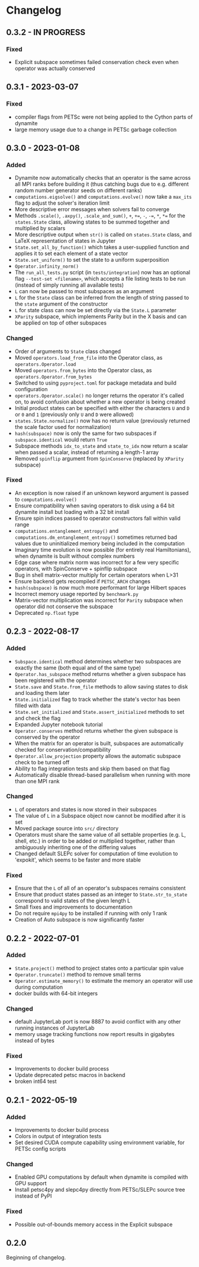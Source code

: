 
# Changelog

## 0.3.2 - IN PROGRESS

### Fixed
 - Explicit subspace sometimes failed conservation check even when operator was actually conserved

## 0.3.1 - 2023-03-07

### Fixed
 - compiler flags from PETSc were not being applied to the Cython parts of dynamite
 - large memory usage due to a change in PETSc garbage collection

## 0.3.0 - 2023-01-08

### Added
 - Dynamite now automatically checks that an operator is the same across all MPI ranks before building it (thus catching bugs due to e.g. different random number generator seeds on different ranks)
 - `computations.eigsolve()` and `computations.evolve()` now take a `max_its` flag to adjust the solver's iteration limit
 - More descriptive error messages when solvers fail to converge
 - Methods `.scale()`, `.axpy()`, `.scale_and_sum()`, `+`, `+=`, `-`, `-=`, `*`, `*=` for the `states.State` class, allowing states to be summed together and multiplied by scalars
 - More descriptive output when `str()` is called on `states.State` class, and LaTeX representation of states in Jupyter
 - `State.set_all_by_function()` which takes a user-supplied function and applies it to set each element of a state vector
 - `State.set_uniform()` to set the state to a uniform superposition
 - `Operator.infinity_norm()`
 - The `run_all_tests.py` script (in `tests/integration`) now has an optional flag `--test-set <filename>`, which accepts a file listing tests to be run (instead of simply running all available tests)
 - `L` can now be passed to most subspaces as an argument
 - `L` for the `State` class can be inferred from the length of string passed to the `state` argument of the constructor
 - `L` for state class can now be set directly via the `State.L` parameter
 - `XParity` subspace, which implements Parity but in the X basis and can be applied on top of other subspaces

### Changed
 - Order of arguments to `State` class changed
 - Moved `operators.load_from_file` into the Operator class, as `operators.Operator.load`
 - Moved `operators.from_bytes` into the Operator class, as `operators.Operator.from_bytes`
 - Switched to using `pyproject.toml` for package metadata and build configuration
 - `operators.Operator.scale()` no longer returns the operator it's called on, to avoid confusion about whether a new operator is being created
 - Initial product states can be specified with either the characters `U` and `D` or `0` and `1` (previously only `U` and `D` were allowed)
 - `states.State.normalize()` now has no return value (previously returned the scale factor used for normalization)
 - `hash(subspace)` now is only the same for two subspaces if `subspace.identical` would return `True`
 - Subspace methods `idx_to_state` and `state_to_idx` now return a scalar when passed a scalar, instead of returning a length-1 array
 - Removed `spinflip` argument from `SpinConserve` (replaced by `XParity` subspace)

### Fixed
 - An exception is now raised if an unknown keyword argument is passed to `computations.evolve()`
 - Ensure compatibility when saving operators to disk using a 64 bit dynamite install but loading with a 32 bit install
 - Ensure spin indices passed to operator constructors fall within valid range
 - `computations.entanglement_entropy()` and `computations.dm_entanglement_entropy()` sometimes returned bad values due to uninitialized memory being included in the computation
 - Imaginary time evolution is now possible (for entirely real Hamiltonians), when dynamite is built without complex numbers
 - Edge case where matrix norm was incorrect for a few very specific operators, with SpinConserve + spinflip subspace
 - Bug in shell matrix-vector multiply for certain operators when L>31
 - Ensure backend gets recompiled if `PETSC_ARCH` changes
 - `hash(subspace)` is now much more performant for large Hilbert spaces
 - Incorrect memory usage reported by `benchmark.py`
 - Matrix-vector multiplication was incorrect for `Parity` subspace when operator did not conserve the subspace
 - Deprecated `np.float` type

## 0.2.3 - 2022-08-17

### Added
 - `Subspace.identical` method determines whether two subspaces are exactly the same (both equal and of the same type)
 - `Operator.has_subspace` method returns whether a given subspace has been registered with the operator
 - `State.save` and `State.from_file` methods to allow saving states to disk and loading them later
 - `State.initialized` flag to track whether the state's vector has been filled with data
 - `State.set_initialized` and `State.assert_initialized` methods to set and check the flag
 - Expanded Jupyter notebook tutorial
 - `Operator.conserves` method returns whether the given subspace is conserved by the operator
 - When the matrix for an operator is built, subspaces are automatically checked for conservation/compatibility
 - `Operator.allow_projection` property allows the automatic subspace check to be turned off
 - Ability to flag integration tests and skip them based on that flag
 - Automatically disable thread-based parallelism when running with more than one MPI rank

### Changed
 - `L` of operators and states is now stored in their subspaces
 - The value of `L` in a Subspace object now cannot be modified after it is set
 - Moved package source into `src/` directory
 - Operators must share the same value of all settable properties (e.g. L, shell, etc.) in order to be added or multiplied together, rather than ambiguously inheriting one of the differing values
 - Changed default SLEPc solver for computation of time evolution to 'expokit', which seems to be faster and more stable

### Fixed
 - Ensure that the `L` of all of an operator's subspaces remains consistent
 - Ensure that product states passed as an integer to `State.str_to_state` correspond to valid states of the given length L
 - Small fixes and improvements to documentation
 - Do not require `mpi4py` to be installed if running with only 1 rank
 - Creation of Auto subspace is now significantly faster

## 0.2.2 - 2022-07-01

### Added
 - `State.project()` method to project states onto a particular spin value
 - `Operator.truncate()` method to remove small terms
 - `Operator.estimate_memory()` to estimate the memory an operator will use during computation
 - docker builds with 64-bit integers

### Changed
 - default JupyterLab port is now 8887 to avoid conflict with any other running instances of JupyterLab
 - memory usage tracking functions now report results in gigabytes instead of bytes

### Fixed
 - Improvements to docker build process
 - Update deprecated petsc macros in backend
 - broken int64 test

## 0.2.1 - 2022-05-19

### Added

 - Improvements to docker build process
 - Colors in output of integration tests
 - Set desired CUDA compute capability using environment variable, for PETSc config scripts

### Changed
 - Enabled GPU computations by default when dynamite is compiled with GPU support
 - Install petsc4py and slepc4py directly from PETSc/SLEPc source tree instead of PyPI

### Fixed
 - Possible out-of-bounds memory access in the Explicit subspace

## 0.2.0

Beginning of changelog.
